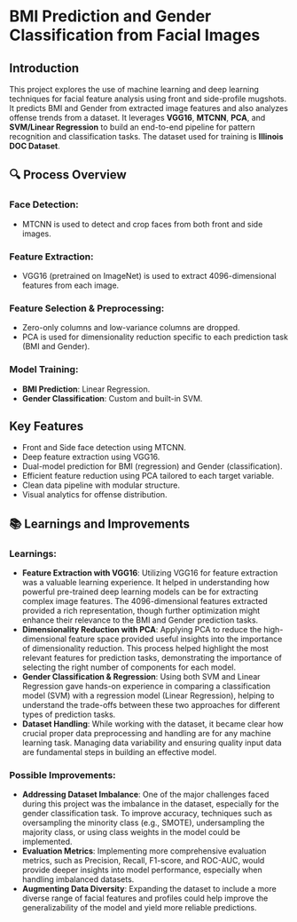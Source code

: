 # BMI Prediction and Gender Classification from Facial Images

## Introduction
This project explores the use of machine learning and deep learning techniques for facial feature analysis using front and side-profile mugshots. It predicts BMI and Gender from extracted image features and also analyzes offense trends from a dataset. It leverages **VGG16**, **MTCNN**, **PCA**, and **SVM/Linear Regression** to build an end-to-end pipeline for pattern recognition and classification tasks. The 
dataset used for training is **Illinois DOC Dataset**.

## 🔍 Process Overview

### Face Detection:
- MTCNN is used to detect and crop faces from both front and side images.

### Feature Extraction:
- VGG16 (pretrained on ImageNet) is used to extract 4096-dimensional features from each image.

### Feature Selection & Preprocessing:
- Zero-only columns and low-variance columns are dropped.
- PCA is used for dimensionality reduction specific to each prediction task (BMI and Gender).

### Model Training:
- **BMI Prediction**: Linear Regression.
- **Gender Classification**: Custom and built-in SVM.

## Key Features
- Front and Side face detection using MTCNN.
- Deep feature extraction using VGG16.
- Dual-model prediction for BMI (regression) and Gender (classification).
- Efficient feature reduction using PCA tailored to each target variable.
- Clean data pipeline with modular structure.
- Visual analytics for offense distribution.


## 📚 Learnings and Improvements

### Learnings:
- **Feature Extraction with VGG16**: Utilizing VGG16 for feature extraction was a valuable learning experience. It helped in understanding how powerful pre-trained deep learning models can be for extracting complex image features. The 4096-dimensional features extracted provided a rich representation, though further optimization might enhance their relevance to the BMI and Gender prediction tasks.
- **Dimensionality Reduction with PCA**: Applying PCA to reduce the high-dimensional feature space provided useful insights into the importance of dimensionality reduction. This process helped highlight the most relevant features for prediction tasks, demonstrating the importance of selecting the right number of components for each model.
- **Gender Classification & Regression**: Using both SVM and Linear Regression gave hands-on experience in comparing a classification model (SVM) with a regression model (Linear Regression), helping to understand the trade-offs between these two approaches for different types of prediction tasks.
- **Dataset Handling**: While working with the dataset, it became clear how crucial proper data preprocessing and handling are for any machine learning task. Managing data variability and ensuring quality input data are fundamental steps in building an effective model.

### Possible Improvements:
- **Addressing Dataset Imbalance**: One of the major challenges faced during this project was the imbalance in the dataset, especially for the gender classification task. To improve accuracy, techniques such as oversampling the minority class (e.g., SMOTE), undersampling the majority class, or using class weights in the model could be implemented.
- **Evaluation Metrics**: Implementing more comprehensive evaluation metrics, such as Precision, Recall, F1-score, and ROC-AUC, would provide deeper insights into model performance, especially when handling imbalanced datasets.
- **Augmenting Data Diversity**: Expanding the dataset to include a more diverse range of facial features and profiles could help improve the generalizability of the model and yield more reliable predictions.


